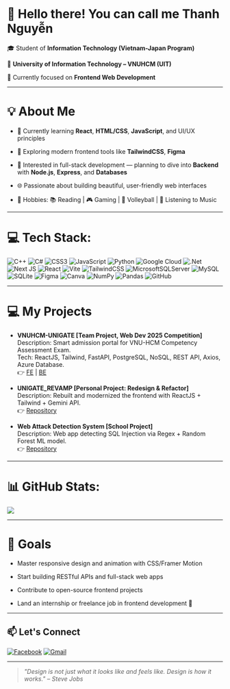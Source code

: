 # 👋 Hello there! You can call me Thanh Nguyễn


🎓 Student of **Information Technology (Vietnam-Japan Program)**  

🏫 **University of Information Technology – VNUHCM (UIT)**  

🎯 Currently focused on **Frontend Web Development**

---

# 💡 About Me

- 🌱 Currently learning **React**, **HTML/CSS**, **JavaScript**, and UI/UX principles
  
- 🚀 Exploring modern frontend tools like **TailwindCSS**, **Figma**
  
- 🧩 Interested in full-stack development — planning to dive into **Backend** with **Node.js**, **Express**, and **Databases**
  
- 🌐 Passionate about building beautiful, user-friendly web interfaces
  
- 🎯 Hobbies: 📚 Reading | 🎮 Gaming | 🏐 Volleyball | 🎵 Listening to Music

---

# 💻 Tech Stack:
![C++](https://img.shields.io/badge/c++-%2300599C.svg?style=for-the-badge&logo=c%2B%2B&logoColor=white) ![C#](https://img.shields.io/badge/c%23-%23239120.svg?style=for-the-badge&logo=csharp&logoColor=white) ![CSS3](https://img.shields.io/badge/css3-%231572B6.svg?style=for-the-badge&logo=css3&logoColor=white) ![JavaScript](https://img.shields.io/badge/javascript-%23323330.svg?style=for-the-badge&logo=javascript&logoColor=%23F7DF1E) ![Python](https://img.shields.io/badge/python-3670A0?style=for-the-badge&logo=python&logoColor=ffdd54) ![Google Cloud](https://img.shields.io/badge/GoogleCloud-%234285F4.svg?style=for-the-badge&logo=google-cloud&logoColor=white) ![.Net](https://img.shields.io/badge/.NET-5C2D91?style=for-the-badge&logo=.net&logoColor=white) ![Next JS](https://img.shields.io/badge/Next-black?style=for-the-badge&logo=next.js&logoColor=white) ![React](https://img.shields.io/badge/react-%2320232a.svg?style=for-the-badge&logo=react&logoColor=%2361DAFB) ![Vite](https://img.shields.io/badge/vite-%23646CFF.svg?style=for-the-badge&logo=vite&logoColor=white) ![TailwindCSS](https://img.shields.io/badge/tailwindcss-%2338B2AC.svg?style=for-the-badge&logo=tailwind-css&logoColor=white) ![MicrosoftSQLServer](https://img.shields.io/badge/Microsoft%20SQL%20Server-CC2927?style=for-the-badge&logo=microsoft%20sql%20server&logoColor=white) ![MySQL](https://img.shields.io/badge/mysql-4479A1.svg?style=for-the-badge&logo=mysql&logoColor=white) ![SQLite](https://img.shields.io/badge/sqlite-%2307405e.svg?style=for-the-badge&logo=sqlite&logoColor=white) ![Figma](https://img.shields.io/badge/figma-%23F24E1E.svg?style=for-the-badge&logo=figma&logoColor=white) ![Canva](https://img.shields.io/badge/Canva-%2300C4CC.svg?style=for-the-badge&logo=Canva&logoColor=white) ![NumPy](https://img.shields.io/badge/numpy-%23013243.svg?style=for-the-badge&logo=numpy&logoColor=white) ![Pandas](https://img.shields.io/badge/pandas-%23150458.svg?style=for-the-badge&logo=pandas&logoColor=white) ![GitHub](https://img.shields.io/badge/github-%23121011.svg?style=for-the-badge&logo=github&logoColor=white)

---

# 💻 My Projects

- **VNUHCM-UNIGATE [Team Project, Web Dev 2025 Competition]**  
  Description: Smart admission portal for VNU-HCM Competency Assessment Exam.  
  Tech: ReactJS, Tailwind, FastAPI, PostgreSQL, NoSQL, REST API, Axios, Azure Database.  
  👉 [FE](https://github.com/KhanhVy-r2/VNUHCM-UNIGATE.git) | [BE](https://github.com/Kamekain/VNUHCM-UNIGATE.git)  


- **UNIGATE_REVAMP [Personal Project: Redesign & Refactor]**  
  Description: Rebuilt and modernized the frontend with ReactJS + Tailwind + Gemini API.  
  👉 [Repository](https://github.com/thanhnguyen810200556/unigate-revamp)  


- **Web Attack Detection System [School Project]**  
  Description: Web app detecting SQL Injection via Regex + Random Forest ML model.  
  👉 [Repository](https://github.com/thanhnguyen810200556/sql-injection-detector)  


---

# 📊 GitHub Stats:
![](https://github-readme-stats.vercel.app/api?username=thanhnguyen810200556&theme=tokyonight&hide_border=false&include_all_commits=true&count_private=true)<br/>

---

# 🎯 Goals

- Master responsive design and animation with CSS/Framer Motion
  
- Start building RESTful APIs and full-stack web apps
  
- Contribute to open-source frontend projects
  
- Land an internship or freelance job in frontend development 💼

---

## 📫 Let's Connect
[![Facebook](https://img.shields.io/badge/Facebook-1877F2?style=for-the-badge&logo=facebook&logoColor=white)](https://www.facebook.com/profile.php?id=100044397773633)  [![Gmail](https://img.shields.io/badge/Email-D14836?style=for-the-badge&logo=gmail&logoColor=white)](mailto:thanhngueyn20051457@gmail.com)  

---

> *"Design is not just what it looks like and feels like. Design is how it works." – Steve Jobs*
